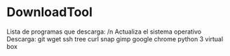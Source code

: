 # DownloadTool
Lista de programas que descarga: /n
Actualiza el sistema operativo
Descarga:
git
wget
ssh
tree
curl
snap
gimp
google chrome
python 3
virtual box
